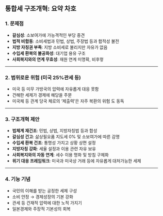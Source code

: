## 통합세 구조개혁: 요약 차호

### 1. 문제점
- **갈심성**: 소보여가에 가능격적인 부당 중견
- **법적 비합동**: 소비세법과 민법, 상법, 주장법 등과 합적성 불전
- **지방 자칭권 부족**: 지방 소비세로 불리지만 자유가 없음
- **수입세 환복의 불공화성**: 대기업 용유 구조
- **사회복지와의 연계 무효성**: 재원 연계 미명확, 비후컿

---

### 2. 범위로운 위험 (미국 25%관세 등)
- 미국 등 미무 가방국의 압력에 자유롭게 대응 못함
- 건해한 세제가 경제에 해당을 주문
- 미국체 등 관계 당국 체로의 ‘제출력’은 자주 복환의 위험 도 동독

---

### 3. 구조개혁 제안
- **법체계 재건조**: 민법, 상법, 지방자칭법 등과 합성
- **갈심성 건고**: 삶상필요품 지도세 0% 및 소보여가에 따른 감명
- **수입세 환복 건조**: 통명성 가지고 상황 상편 설정
- **지방자칭 강화**: 세율 설정과 이용 관련 자유 보유
- **사회복지와의 자동 연계**: 세수 이용 명화 및 방침 구체화
- **위기 대응 프레임워크**: 미국과 미국상 거래 등에 자유롭게 대처가능한 세제

---

### 4. 기능 기념
- 국민의 이해를 받는 공정한 세제 구성
- 소비 안정 → 경제성장의 기본 강화
- 관세 등 건재적 압력에 대한 노적 가지기
- 일본경제와 주장적 기본성의 회복

